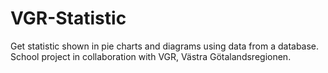 VGR-Statistic
=============

Get statistic shown in pie charts and diagrams using data from a database.
School project in collaboration with VGR, Västra Götalandsregionen.

